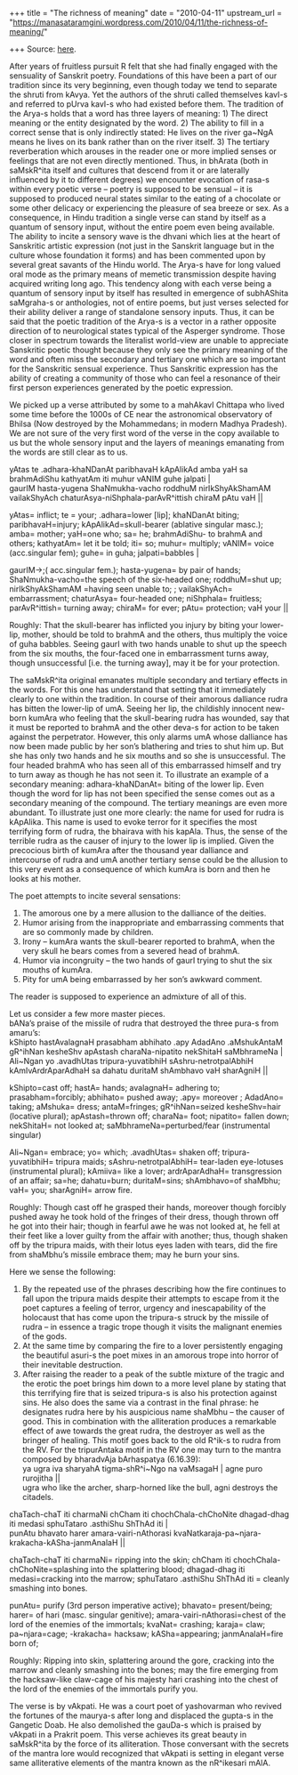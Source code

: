 +++
title = "The richness of meaning"
date = "2010-04-11"
upstream_url = "https://manasataramgini.wordpress.com/2010/04/11/the-richness-of-meaning/"

+++
Source: [here](https://manasataramgini.wordpress.com/2010/04/11/the-richness-of-meaning/).

After years of fruitless pursuit R felt that she had finally engaged with the sensuality of Sanskrit poetry. Foundations of this have been a part of our tradition since its very beginning, even though today we tend to separate the shruti from kAvya. Yet the authors of the shruti called themselves kavI-s and referred to pUrva kavI-s who had existed before them. The tradition of the Arya-s holds that a word has three layers of meaning: 1) The direct meaning or the entity designated by the word. 2) The ability to fill in a correct sense that is only indirectly stated: He lives on the river ga\~NgA means he lives on its bank rather than on the river itself. 3) The tertiary reverberation which arouses in the reader one or more implied senses or feelings that are not even directly mentioned. Thus, in bhArata (both in saMskR^ita itself and cultures that descend from it or are laterally influenced by it to different degrees) we encounter evocation of rasa-s within every poetic verse – poetry is supposed to be sensual – it is supposed to produced neural states similar to the eating of a chocolate or some other delicacy or experiencing the pleasure of sea breeze or sex. As a consequence, in Hindu tradition a single verse can stand by itself as a quantum of sensory input, without the entire poem even being available. The ability to incite a sensory wave is the dhvani which lies at the heart of Sanskritic artistic expression (not just in the Sanskrit language but in the culture whose foundation it forms) and has been commented upon by several great savants of the Hindu world. The Arya-s have for long valued oral mode as the primary means of memetic transmission despite having acquired writing long ago. This tendency along with each verse being a quantum of sensory input by itself has resulted in emergence of subhAShita saMgraha-s or anthologies, not of entire poems, but just verses selected for their ability deliver a range of standalone sensory inputs. Thus, it can be said that the poetic tradition of the Arya-s is a vector in a rather opposite direction of to neurological states typical of the Asperger syndrome. Those closer in spectrum towards the literalist world-view are unable to appreciate Sanskritic poetic thought because they only see the primary meaning of the word and often miss the secondary and tertiary one which are so important for the Sanskritic sensual experience. Thus Sanskritic expression has the ability of creating a community of those who can feel a resonance of their first person experiences generated by the poetic expression.

We picked up a verse attributed by some to a mahAkavI Chittapa who lived some time before the 1000s of CE near the astronomical observatory of Bhilsa (Now destroyed by the Mohammedans; in modern Madhya Pradesh). We are not sure of the very first word of the verse in the copy available to us but the whole sensory input and the layers of meanings emanating from the words are still clear as to us.

yAtas te .adhara-khaNDanAt paribhavaH kApAlikAd amba yaH sa brahmAdiShu kathyatAm iti muhur vANIM guhe jalpati \|  
gaurIM hasta-yugena ShaNmukha-vacho roddhuM nirIkShyAkShamAM vailakShyAch chaturAsya-niShphala-parAvR^ittish chiraM pAtu vaH \|\|

yAtas= inflict; te = your; .adhara=lower \[lip\]; khaNDanAt biting; paribhavaH=injury; kApAlikAd=skull-bearer (ablative singular masc.); amba= mother; yaH=one who; sa= he; brahmAdiShu- to brahmA and others; kathyatAm= let it be told; iti= so; muhur= multiply; vANIM= voice
(acc.singular fem); guhe= in guha; jalpati=babbles \|

gaurIM->;( acc.singular fem.); hasta-yugena= by pair of hands; ShaNmukha-vacho=the speech of the six-headed one; roddhuM=shut up; nirIkShyAkShamAM =having seen unable to; ; vailakShyAch= embarrassment; chaturAsya= four-headed one; niShphala= fruitless; parAvR^ittish= turning away; chiraM= for ever; pAtu= protection; vaH your \|\|

Roughly: That the skull-bearer has inflicted you injury by biting your lower-lip, mother, should be told to brahmA and the others, thus multiply the voice of guha babbles. Seeing gaurI with two hands unable to shut up the speech from the six mouths, the four-faced one in embarrassment turns away, though unsuccessful \[i.e. the turning away\], may it be for your protection.

The saMskR^ita original emanates multiple secondary and tertiary effects in the words. For this one has understand that setting that it immediately clearly to one within the tradition. In course of their amorous dalliance rudra has bitten the lower-lip of umA. Seeing her lip, the childishly innocent new-born kumAra who feeling that the skull-bearing rudra has wounded, say that it must be reported to brahmA and the other deva-s for action to be taken against the perpetrator. However, this only alarms umA whose dalliance has now been made public by her son’s blathering and tries to shut him up. But she has only two hands and he six mouths and so she is unsuccessful. The four headed brahmA who has seen all of this embarrassed himself and try to turn away as though he has not seen it. To illustrate an example of a secondary meaning: adhara-khaNDanAt= biting of the lower lip. Even though the word for lip has not been specified the sense comes out as a secondary meaning of the compound. The tertiary meanings are even more abundant. To illustrate just one more clearly: the name for used for rudra is kApAlika. This name is used to evoke terror for it specifies the most terrifying form of rudra, the bhairava with his kapAla. Thus, the sense of the terrible rudra as the causer of injury to the lower lip is implied. Given the precocious birth of kumAra after the thousand year dalliance and intercourse of rudra and umA another tertiary sense could be the allusion to this very event as a consequence of which kumAra is born and then he looks at his mother.

The poet attempts to incite several sensations:  
1) The amorous one by a mere allusion to the dalliance of the deities.  
2) Humor arising from the inappropriate and embarrassing comments that are so commonly made by children.  
3) Irony – kumAra wants the skull-bearer reported to brahmA, when the very skull he bears comes from a severed head of brahmA.  
4) Humor via incongruity – the two hands of gaurI trying to shut the six mouths of kumAra.  
5) Pity for umA being embarrassed by her son’s awkward comment.

The reader is supposed to experience an admixture of all of this.

Let us consider a few more master pieces.  
bANa’s praise of the missile of rudra that destroyed the three pura-s from amaru’s:  
kShipto hastAvalagnaH prasabham abhihato .apy AdadAno .aMshukAntaM gR^ihNan kesheShv apAstash charaNa-nipatito nekShitaH saMbhrameNa \|  
Ali\~Ngan yo .avadhUtas tripura-yuvatibhiH sAshru-netrotpalAbhiH kAmIvArdrAparAdhaH sa dahatu duritaM shAmbhavo vaH sharAgniH \|\|

kShipto=cast off; hastA= hands; avalagnaH= adhering to; prasabham=forcibly; abhihato= pushed away; .apy= moreover ; AdadAno= taking; aMshuka= dress; antaM=fringes; gR^ihNan=seized kesheShv=hair
(locative plural); apAstash=thrown off; charaNa= foot; nipatito= fallen
down; nekShitaH= not looked at; saMbhrameNa=perturbed/fear (instrumental singular)

Ali\~Ngan= embrace; yo= which; .avadhUtas= shaken off; tripura-yuvatibhiH= tripura maids; sAshru-netrotpalAbhiH= tear-laden eye-lotuses (instrumental plural); kAmiiva= like a lover; ardrAparAdhaH= transgression of an affair; sa=he; dahatu=burn; duritaM=sins; shAmbhavo=of shaMbhu; vaH= you; sharAgniH= arrow fire.

Roughly: Though cast off he grasped their hands, moreover though forcibly pushed away he took hold of the fringes of their dress, though thrown off he got into their hair; though in fearful awe he was not looked at, he fell at their feet like a lover guilty from the affair with another; thus, though shaken off by the tripura maids, with their lotus eyes laden with tears, did the fire from shaMbhu’s missile embrace them; may he burn your sins.

Here we sense the following:  
1) By the repeated use of the phrases describing how the fire continues to fall upon the tripura maids despite their attempts to escape from it the poet captures a feeling of terror, urgency and inescapability of the holocaust that has come upon the tripura-s struck by the missile of rudra – in essence a tragic trope though it visits the malignant enemies of the gods.  
2) At the same time by comparing the fire to a lover persistently engaging the beautiful asuri-s the poet mixes in an amorous trope into horror of their inevitable destruction.  
3) After raising the reader to a peak of the subtle mixture of the tragic and the erotic the poet brings him down to a more level plane by stating that this terrifying fire that is seized tripura-s is also his protection against sins. He also does the same via a contrast in the final phrase: he designates rudra here by his auspicious name shaMbhu – the causer of good. This in combination with the alliteration produces a remarkable effect of awe towards the great rudra, the destroyer as well as the bringer of healing. This motif goes back to the old R^ik-s to rudra from the RV. For the tripurAntaka motif in the RV one may turn to the mantra composed by bharadvAja bArhaspatya (6.16.39):  
ya ugra iva sharyahA tigma-shR^i\~Ngo na vaMsagaH \| agne puro rurojitha \|\|  
ugra who like the archer, sharp-horned like the bull, agni destroys the citadels.

chaTach-chaT iti charmaNi chCham iti chochChala-chChoNite dhagad-dhag iti medasi sphuTataro .asthiShu ShThAd iti \|  
punAtu bhavato harer amara-vairi-nAthorasi kvaNatkaraja-pa\~njara-krakacha-kASha-janmAnalaH \|\|

chaTach-chaT iti charmaNi= ripping into the skin; chCham iti chochChala-chChoNite=splashing into the splattering blood; dhagad-dhag iti medasi=cracking into the marrow; sphuTataro .asthiShu ShThAd iti = cleanly smashing into bones.

punAtu= purify (3rd person imperative active); bhavato= present/being; harer= of hari (masc. singular genitive); amara-vairi-nAthorasi=chest of the lord of the enemies of the immortals; kvaNat= crashing; karaja= claw; pa\~njara=cage; -krakacha= hacksaw; kASha=appearing; janmAnalaH=fire born of;

Roughly: Ripping into skin, splattering around the gore, cracking into the marrow and cleanly smashing into the bones; may the fire emerging from the hacksaw-like claw-cage of his majesty hari crashing into the chest of the lord of the enemies of the immortals purify you.

The verse is by vAkpati. He was a court poet of yashovarman who revived the fortunes of the maurya-s after long and displaced the gupta-s in the Gangetic Doab. He also demolished the gauDa-s which is praised by vAkpati in a Prakrit poem. This verse achieves its great beauty in saMskR^ita by the force of its alliteration. Those conversant with the secrets of the mantra lore would recognized that vAkpati is setting in elegant verse same alliterative elements of the mantra known as the nR^ikesari mAlA.

